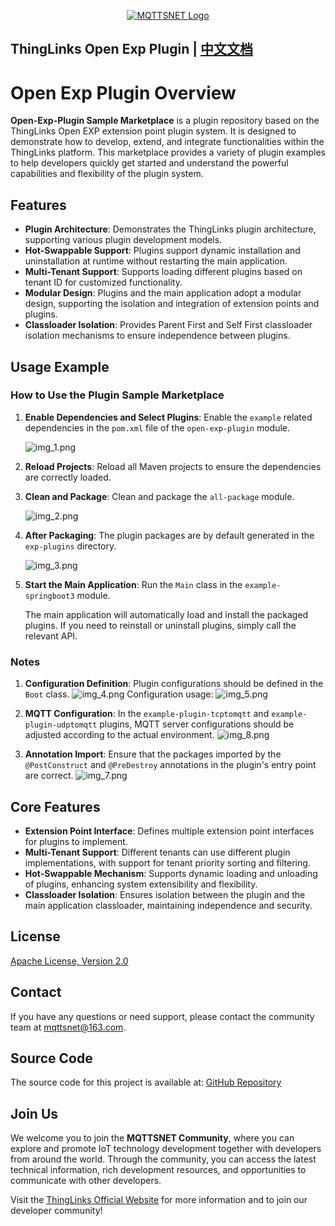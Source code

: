 <div align="center">

[![MQTTSNET Logo](./docs/images/logo.png)](http://www.mqttsnet.com)

</div>

## ThingLinks Open Exp Plugin | [中文文档](README_zh.md)

# Open Exp Plugin Overview

**Open-Exp-Plugin Sample Marketplace** is a plugin repository based on the ThingLinks Open EXP extension point plugin system. It is designed to demonstrate how to develop, extend, and integrate functionalities within the ThingLinks platform. This marketplace provides a variety of plugin examples to help developers quickly get started and understand the powerful capabilities and flexibility of the plugin system.

## Features

- **Plugin Architecture**: Demonstrates the ThingLinks plugin architecture, supporting various plugin development models.
- **Hot-Swappable Support**: Plugins support dynamic installation and uninstallation at runtime without restarting the main application.
- **Multi-Tenant Support**: Supports loading different plugins based on tenant ID for customized functionality.
- **Modular Design**: Plugins and the main application adopt a modular design, supporting the isolation and integration of extension points and plugins.
- **Classloader Isolation**: Provides Parent First and Self First classloader isolation mechanisms to ensure independence between plugins.

## Usage Example

### How to Use the Plugin Sample Marketplace

1. **Enable Dependencies and Select Plugins**: Enable the `example` related dependencies in the `pom.xml` file of the `open-exp-plugin` module.

   ![img_1.png](docs/images/img_1.png)

2. **Reload Projects**: Reload all Maven projects to ensure the dependencies are correctly loaded.

3. **Clean and Package**: Clean and package the `all-package` module.

   ![img_2.png](docs/images/img_2.png)

4. **After Packaging**: The plugin packages are by default generated in the `exp-plugins` directory.

   ![img_3.png](docs/images/img_3.png)

5. **Start the Main Application**: Run the `Main` class in the `example-springboot3` module.

   The main application will automatically load and install the packaged plugins. If you need to reinstall or uninstall plugins, simply call the relevant API.

### Notes

1. **Configuration Definition**: Plugin configurations should be defined in the `Boot` class.
   ![img_4.png](docs/images/img_4.png)
   Configuration usage:
   ![img_5.png](docs/images/img_5.png)

2. **MQTT Configuration**: In the `example-plugin-tcptomqtt` and `example-plugin-udptomqtt` plugins, MQTT server configurations should be adjusted according to the actual environment.
   ![img_8.png](docs/images/img_8.png)

3. **Annotation Import**: Ensure that the packages imported by the `@PostConstruct` and `@PreDestroy` annotations in the plugin's entry point are correct.
   ![img_7.png](docs/images/img_7.png)

## Core Features

- **Extension Point Interface**: Defines multiple extension point interfaces for plugins to implement.
- **Multi-Tenant Support**: Different tenants can use different plugin implementations, with support for tenant priority sorting and filtering.
- **Hot-Swappable Mechanism**: Supports dynamic loading and unloading of plugins, enhancing system extensibility and flexibility.
- **Classloader Isolation**: Ensures isolation between the plugin and the main application classloader, maintaining independence and security.

## License

[Apache License, Version 2.0](LICENSE)

## Contact

If you have any questions or need support, please contact the community team at mqttsnet@163.com.

## Source Code

The source code for this project is available at: [GitHub Repository](https://github.com/mqttsnet/open-exp-plugin)

## Join Us

We welcome you to join the **MQTTSNET Community**, where you can explore and promote IoT technology development together with developers from around the world. Through the community, you can access the latest technical information, rich development resources, and opportunities to communicate with other developers.

Visit the [ThingLinks Official Website](https://www.mqttsnet.com) for more information and to join our developer community!
